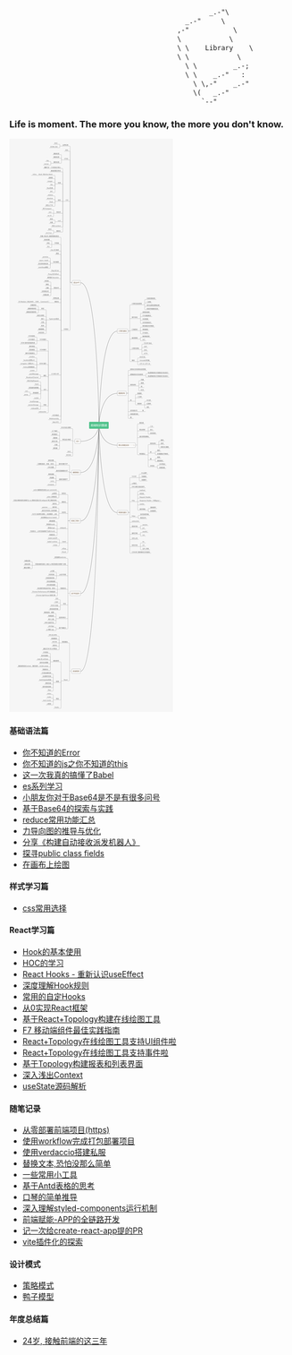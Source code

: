                                                       _.-"\
                                                _.-"     \
                                              ,-"           \
                                              \            \
                                              \ \    Library    \
                                              \ \            \
                                                \ \         _.-;
                                                \ \    _.-"   :
                                                  \ \,-"    _.-"
                                                  \(   _.-"
                                                    `--"

### Life is moment. The more you know, the more you don't know.


 ![image](./前端知识图谱.png)


#### 基础语法篇
* [你不知道的Error](./docs/views/JS基础/Error.md)
* [你不知道的js之你不知道的this](./docs/views/JS基础/This.md)
* [这一次我真的搞懂了Babel](./docs/views/JS基础/Babel.md)
* [es系列学习](./docs/views/JS基础/es系列.md)
* [小朋友你对于Base64是不是有很多问号](./docs/views/JS基础/file-base64.md)
* [基于Base64的探索与实践](./docs/views/JS基础/file-base64-2.md)
* [reduce常用功能汇总](./docs/views/JS基础/reduce.md)
* [力导向图的推导与优化](./docs/views/JS基础/performance.md)
* [分享《构建自动接收派发机器人》](./docs/views/JS基础/邮件机器人.md)
* [探寻public class fields](./docs/views/JS基础/classFields.md)
* [在画布上绘图](./docs/views/JS基础/在画布上绘图.md)


#### 样式学习篇
* [css常用选择](./docs/views/css样式/选择器.md)

#### React学习篇
* [Hook的基本使用](./docs/views/React篇/hooks.md)
* [HOC的学习](./docs/views/React篇/hoc.md)
* [React Hooks - 重新认识useEffect](./docs/views/React篇/HooksBestPractices.md)
* [深度理解Hook规则](./docs/views/React篇/hooksRule.md)
* [常用的自定Hooks](./docs/views/React篇/extraHooks.md)
* [从0实现React框架](./docs/views/React篇/Toy-React.md)
* [基于React+Topology构建在线绘图工具](./docs/views/React篇/react-editer.md)
* [F7 移动端组件最佳实践指南](./docs/views/React篇/framework7.md)
* [React+Topology在线绘图工具支持UI组件啦](./docs/views/React篇/react-editer2.md)
* [React+Topology在线绘图工具支持事件啦](./docs/views/React篇/react-editer3.md)
* [基于Topology构建报表和列表界面](./docs/views/React篇/react-editer4.md)
* [深入浅出Context](./docs/views/React篇/useContext.md)
* [useState源码解析](./docs/views/React篇/useState.md)






#### 随笔记录

* [从零部署前端项目(https)](./docs/views/随笔记录/serviceHttps.md)
* [使用workflow完成打包部署项目](./docs/views/随笔记录/gitActions.md)
* [使用verdaccio搭建私服](./docs/views/随笔记录/verdaccio.md)
* [替换文本,恐怕没那么简单](./docs/views/随笔记录/searchAndReplace.md)
* [一些常用小工具](./docs/views/随笔记录/someTools.md)
* [基于Antd表格的思考](./docs/views/随笔记录/antd-table.md)
* [口琴的简单推导](./docs/views/随笔记录/music.md)
* [深入理解styled-components运行机制](./docs/views/随笔记录/styled-components.md)
* [前端赋能-APP的全链路开发](./docs/views/随笔记录/app-build.md)
* [记一次给create-react-app提的PR](./docs/views/随笔记录/css-build.md)
* [vite插件化的探索](./docs/views/随笔记录/vite插件化的探索.md)

#### 设计模式

* [策略模式](./docs/views/设计模式/策略模式.md)
* [鸭子模型](./docs/views/设计模式/duck.md)

#### 年度总结篇
* [24岁, 接触前端的这三年](./docs/guide/review/2020.md)

